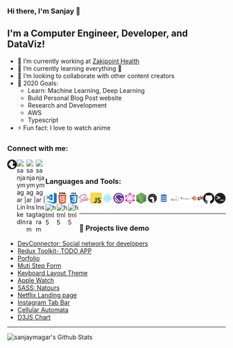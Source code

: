 ### Hi there, I'm Sanjay 👋

## I'm a Computer Engineer, Developer, and DataViz!

- 🔭 I’m currently working at [Zakipoint Health][website]
- 🌱 I’m currently learning everything 🤣
- 👯 I’m looking to collaborate with other content creators
- 🥅 2020 Goals:
  - Learn: Machine Learning, Deep Learning
  - Build Personal Blog Post website
  - Research and Development
  - AWS
  - Typescript
- ⚡ Fun fact: I love to watch anime

### Connect with me:

[<img align="left" alt="sanjaymagar.com" width="22px" src="https://raw.githubusercontent.com/iconic/open-iconic/master/svg/globe.svg" />][porfolio]
[<img align="left" alt="sanjaymagar | LinkedIn" width="22px" src="https://cdn.jsdelivr.net/npm/simple-icons@v3/icons/linkedin.svg" />][linkedin]
[<img align="left" alt="sanjaymagar | Instagram" width="22px" src="https://cdn.jsdelivr.net/npm/simple-icons@v3/icons/instagram.svg" />][instagram]
[<img align="left" alt="sanjaymagar | Instagram" width="22px" src="https://cdn.jsdelivr.net/npm/simple-icons@3.4.0/icons/github.svg" />][github]

<br />

### Languages and Tools:

<img align="left" alt="Visual Studio Code" width="26px" src="https://raw.githubusercontent.com/github/explore/80688e429a7d4ef2fca1e82350fe8e3517d3494d/topics/visual-studio-code/visual-studio-code.png" />
<img align="left" alt="html5" width="26px" src="https://raw.githubusercontent.com/github/explore/80688e429a7d4ef2fca1e82350fe8e3517d3494d/topics/html/html.png" />
<img align="left" alt="CSS3" width="26px" src="https://raw.githubusercontent.com/github/explore/80688e429a7d4ef2fca1e82350fe8e3517d3494d/topics/css/css.png" />
<img align="left" alt="sass" width="26px" src="https://raw.githubusercontent.com/github/explore/80688e429a7d4ef2fca1e82350fe8e3517d3494d/topics/sass/sass.png" />
<img align="left" alt="JavaScript" width="26px" src="https://raw.githubusercontent.com/github/explore/80688e429a7d4ef2fca1e82350fe8e3517d3494d/topics/javascript/javascript.png" />
<img align="left" alt="react" width="26px" src="https://raw.githubusercontent.com/github/explore/80688e429a7d4ef2fca1e82350fe8e3517d3494d/topics/react/react.png" />
<img align="left" alt="Gatsby" width="26px" src="https://raw.githubusercontent.com/github/explore/e94815998e4e0713912fed477a1f346ec04c3da2/topics/gatsby/gatsby.png" />
<img align="left" alt="graphql" width="26px" src="https://raw.githubusercontent.com/github/explore/80688e429a7d4ef2fca1e82350fe8e3517d3494d/topics/graphql/graphql.png" />
<img align="left" alt="Node.js" width="26px" src="https://raw.githubusercontent.com/github/explore/80688e429a7d4ef2fca1e82350fe8e3517d3494d/topics/nodejs/nodejs.png" />
<img align="left" alt="deno" width="26px" src="https://raw.githubusercontent.com/github/explore/361e2821e2dea67711cde99c9c40ed357061cf27/topics/deno/deno.png" />
<img align="left" alt="SQL" width="26px" src="https://raw.githubusercontent.com/github/explore/80688e429a7d4ef2fca1e82350fe8e3517d3494d/topics/sql/sql.png" />
<img align="left" alt="mysql" width="26px" src="https://raw.githubusercontent.com/github/explore/80688e429a7d4ef2fca1e82350fe8e3517d3494d/topics/mysql/mysql.png" />
<img align="left" alt="MongoDB" width="26px" src="https://raw.githubusercontent.com/github/explore/80688e429a7d4ef2fca1e82350fe8e3517d3494d/topics/mongodb/mongodb.png" />
<img align="left" alt="git" width="26px" src="https://raw.githubusercontent.com/github/explore/80688e429a7d4ef2fca1e82350fe8e3517d3494d/topics/git/git.png" />
<img align="left" alt="GitHub" width="26px" src="https://raw.githubusercontent.com/github/explore/78df643247d429f6cc873026c0622819ad797942/topics/github/github.png" />
<img align="left" alt="html5" width="26px" src="https://raw.githubusercontent.com/github/explore/80688e429a7d4ef2fca1e82350fe8e3517d3494d/topics/terminal/terminal.png" />
<img align="left" alt="html5" width="26px" src="https://cdn.jsdelivr.net/npm/simple-icons@3.4.0/icons/python.svg" />
<img align="left" alt="html5" width="26px" src="https://cdn.jsdelivr.net/npm/simple-icons@3.4.0/icons/typescript.svg" />
<img align="left" alt="html5" width="26px" src="https://cdn.jsdelivr.net/npm/simple-icons@3.4.0/icons/groovy.svg" />

<br />
<br />

---

### 📕 Projects live demo

- [DevConnector: Social network for developers](https://luddite.herokuapp.com/)
- [Redux Toolkit- TODO APP](https://sanjmgr.github.io/rtk/)
- [Porfolio](https://sanjmgr.github.io/luddite/)
- [Muti Step Form](https://sanjmgr.github.io/Multi-Step-Form/)
- [Keyboard Layout Theme](https://sanjmgr.github.io/keyboard_layout_theme/)
- [Apple Watch](https://sanjmgr.github.io/apple_watch/)
- [SASS: Natours](https://sanjmgr.github.io/natours-sass/)
- [Netflix Landing page](https://sanjmgr.github.io/netflix-nepal-landing-page/)
- [Instagram Tab Bar](https://sanjmgr.github.io/learn_ui/)
- [Cellular Automata](https://sanjmgr.github.io/cellular-automata/)
- [D3JS Chart](https://sanjmgr.github.io/d3js_chart/)

---

<img align="left" alt="sanjaymagar's Github Stats" src="https://github-readme-stats.vercel.app/api?username=sanjmgr&show_icons=true&hide_border=true" />

[website]: https://zakipointhealth.com/
[instagram]: https://www.instagram.com/sanjmagr/
[linkedin]: https://www.linkedin.com/in/sanjmgr/
[github]: https://github.com/sanjmgrl
[porfolio]: https://sanjmgr.netlify.app/
